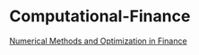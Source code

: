 # Computational-Finance

[Numerical Methods and Optimization in Finance](https://www.amazon.com/Numerical-Methods-Optimization-Finance-Manfred/dp/0123756626)

